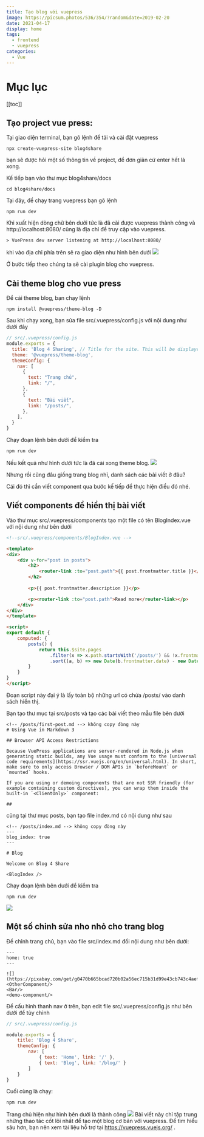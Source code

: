 ```yaml
---
title: Tạo blog với vuepress
image: https://picsum.photos/536/354/?random&date=2019-02-20
date: 2021-04-17
display: home
tags: 
  - frontend
  - vuepress
categories:
  - Vue
--- 
```

# Mục lục
[[toc]]

## Tạo project vue press:
Tại giao diện terminal, bạn gõ lệnh để tải và cài đặt vuepress
```
npx create-vuepress-site blog4share

```
bạn sẽ được hỏi một số thông tin về project, để đơn giản cứ enter hết là xong.

Kế tiếp bạn vào thư mục blog4share/docs
```
cd blog4share/docs
```
Tại đây, để chạy trang vuepress bạn gõ lệnh
```
npm run dev
```
Khi xuất hiện dòng chữ bên dưới tức là đã cài được vuepress thành công và http://localhost:8080/ cũng là địa chỉ để truy cập vào vuepress.
```
> VuePress dev server listening at http://localhost:8080/
```
khi vào địa chỉ phía trên sẽ ra giao diện như hình bên dưới
![](https://bl6pap004files.storage.live.com/y4mnhqv0n3WbKi3tX7KV8N54EPPGsLU8WrfDVwVYVYaUQDJAqx4INHbSSPATBQFGialtk9K3SYTsWWyyiosMYQ1oJNwvrbTZu7aptRs2041RvtU0mVnVkOlTVrHNV0MBvWtWX6Z2jVGDBLWeF_AE-lrXPzAqCQ2-RAbom8X9znifwumr_d5H7hAxkHFxgK3BFzo?width=1366&height=657&cropmode=none)

Ở bước tiếp theo chúng ta sẽ cài plugin blog cho vuepress.

## Cài theme blog cho vue press
Để cài theme blog, bạn chạy lệnh
```
npm install @vuepress/theme-blog -D
```
Sau khi chạy xong, bạn sửa file src/.vuepress/config.js với nội dung như dưới đây
```js
// src/.vuepress/config.js
module.exports = {
  title: 'Blog 4 Sharing', // Title for the site. This will be displayed in the navbar.
  theme: '@vuepress/theme-blog',
  themeConfig: {
    nav: [
      {
        text: "Trang chủ",
        link: "/",
      },
      {
        text: "Bài viết",
        link: "/posts/",
      },
    ],   
  }
}
```
Chạy đoạn lệnh bên dưới để kiểm tra
```
npm run dev
```
Nếu kết quả như hình dưới tức là đã cài xong theme blog.
![](https://bl6pap004files.storage.live.com/y4mUkRCL0tut_LvEll0Ti56saL3d01HERbymzZfnlL8ANZuxRIlzHSASc5Ah75iazSViMS3MgPpWkwimP1B4vUQaKHAUV1OS6QWNDS-kzl2QNA4l1iHa6D40aEKvQm4SCirraPXsWwjRdsvuKJmSqVx7QghcIIUGMTBCCQ84Jex_t2Dqpt6_LngrYFwh553B_JL?width=1366&height=657&cropmode=none)

Nhưng rồi cũng đâu giống trang blog nhỉ, danh sách các bài viết ở đâu?

Cái đó thì cần viết component qua bước kế tiếp để thực hiện điều đó nhé.

## Viết components để hiển thị bài viết
Vào thư mục src/.vuepress/components tạo một file có tên BlogIndex.vue với nội dung như bên dưới
```html
<!--src/.vuepress/components/BlogIndex.vue -->

<template>
<div>
    <div v-for="post in posts">
        <h2>
            <router-link :to="post.path">{{ post.frontmatter.title }}</router-link>
        </h2>
        
        <p>{{ post.frontmatter.description }}</p>

        <p><router-link :to="post.path">Read more</router-link></p>
    </div>
</div>
</template>

<script>
export default {
    computed: {
        posts() {
            return this.$site.pages
                .filter(x => x.path.startsWith('/posts/') && !x.frontmatter.blog_index)
                .sort((a, b) => new Date(b.frontmatter.date) - new Date(a.frontmatter.date));
        }
    }
}
</script>
```
Đoạn script này đại ý là lấy toàn bộ những url có chứa /posts/ vào danh sách hiển thị.

Bạn tạo thư mục tại src/posts và tạo các bài viết theo mẫu file bên dưới
```
<!-- /posts/first-post.md --> không copy đòng này
# Using Vue in Markdown 3

## Browser API Access Restrictions

Because VuePress applications are server-rendered in Node.js when generating static builds, any Vue usage must conform to the [universal code requirements](https://ssr.vuejs.org/en/universal.html). In short, make sure to only access Browser / DOM APIs in `beforeMount` or `mounted` hooks.

If you are using or demoing components that are not SSR friendly (for example containing custom directives), you can wrap them inside the built-in `<ClientOnly>` component:

##

```
cũng tại thư mục posts, bạn tạo file index.md có nội dung như sau
```
<!-- /posts/index.md --> không copy đòng này
---
blog_index: true
---

# Blog

Welcome on Blog 4 Share

<BlogIndex />
```
Chạy đoạn lệnh bên dưới để kiểm tra
```
npm run dev
```
![](https://bl6pap004files.storage.live.com/y4mydY4H6_a_UgNhv4RG__oW_2XGbgynTmtxIKwO8LffbM1Hd7u599SUhH8GAaxGIQFu39h-WZGUztCxgWzjd9TO0rBcSXXKt6iSrtuUlUzQvV5ebY9zjPjCQAnYBCsZScO9kswJtayDUzG32ty-LKS09y4gcQGXNUSB7sDyGnVMaNT-c8IPNCFCukX_B_UjY9j?width=1366&height=600&cropmode=none)
## Một số chỉnh sửa nho nhỏ cho trang blog 
Để chỉnh trang chủ, bạn vào file src/index.md đổi nội dung như bên dưới:
```
---
home: true
---

![](https://pixabay.com/get/g0470b665bcad720b02a56ec715b31d99e43cb743c4aefb08e820ca7bbcac52b67ae06246772302915577dbbe533d71d73c289e870b65e0d4a682f8b153c1b92d_1920.jpg)
<OtherComponent/>
<Bar/>
<demo-component/>
```
Để cấu hình thanh nav ở trên, bạn edit file src/.vuepress/config.js như bên dưới để tùy chỉnh
```js
// src/.vuepress/config.js

module.exports = {
    title: 'Blog 4 Share',
    themeConfig: {
        nav: [
            { text: 'Home', link: '/' },
            { text: 'Blog', link: '/blog/' }
        ]
    }
}
```
Cuối cùng là chạy:
```
npm run dev
```
Trang chủ hiện như hình bên dưới là thành công
![](https://bl6pap004files.storage.live.com/y4m3X6yMSl6M4jIL5DDnJNwrguL8XbG_CU4BoelcbnB1KlzUzWUjqi4W2k_HofpnK00fLUAJwuYDvOGHNBlvexQkOwJs5WhiH5rvV-Q0_P_YkAZoXezNdhMccyj-8PhvQ7N7v3LMxsgU3okoYHIKA6rLr0XeHk5_7Uf2tpsg4Yya__OBpDY2WamssR40MdnG54q?width=1366&height=657&cropmode=none)
Bài viết này chỉ tập trung những thao tác cốt lõi nhất để tạo một blog cơ bản với vuepress. Để tìm hiểu sâu hơn, bạn nên xem tài liệu hỗ trợ tại https://vuepress.vuejs.org/ .